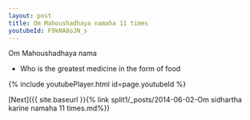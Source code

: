 ```yaml
---
layout: post
title: Om Mahoushadhaya namaha 11 times
youtubeId: F9kNA8oJN_s
---
```

 
 
Om Mahoushadhaya nama 
 
 -  Who is the greatest medicine in the form of food 
 
  
 
  
 
 
 
 
 
 


{% include youtubePlayer.html id=page.youtubeId %}
 
[Next]({{ site.baseurl }}{% link  split1/_posts/2014-06-02-Om sidhartha karine namaha 11 times.md%})
 
